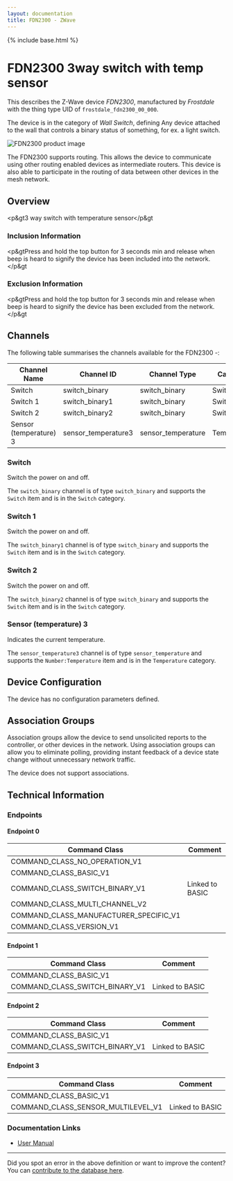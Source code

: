 ```yaml
---
layout: documentation
title: FDN2300 - ZWave
---
```


{% include base.html %}

# FDN2300 3way switch with temp sensor
This describes the Z-Wave device *FDN2300*, manufactured by *Frostdale* with the thing type UID of ```frostdale_fdn2300_00_000```.

The device is in the category of *Wall Switch*, defining Any device attached to the wall that controls a binary status of something, for ex. a light switch.

![FDN2300 product image](https://opensmarthouse.org/zwavedatabase/1090/image/)


The FDN2300 supports routing. This allows the device to communicate using other routing enabled devices as intermediate routers.  This device is also able to participate in the routing of data between other devices in the mesh network.

## Overview

<p&gt3 way switch with temperature sensor</p&gt

### Inclusion Information

<p&gtPress and hold the top button for 3 seconds min and release when beep is heard to signify the device has been included into the network.</p&gt

### Exclusion Information

<p&gtPress and hold the top button for 3 seconds min and release when beep is heard to signify the device has been excluded from the network.</p&gt

## Channels

The following table summarises the channels available for the FDN2300 -:

| Channel Name | Channel ID | Channel Type | Category | Item Type |
|--------------|------------|--------------|----------|-----------|
| Switch | switch_binary | switch_binary | Switch | Switch | 
| Switch 1 | switch_binary1 | switch_binary | Switch | Switch | 
| Switch 2 | switch_binary2 | switch_binary | Switch | Switch | 
| Sensor (temperature) 3 | sensor_temperature3 | sensor_temperature | Temperature | Number:Temperature | 

### Switch
Switch the power on and off.

The ```switch_binary``` channel is of type ```switch_binary``` and supports the ```Switch``` item and is in the ```Switch``` category.

### Switch 1
Switch the power on and off.

The ```switch_binary1``` channel is of type ```switch_binary``` and supports the ```Switch``` item and is in the ```Switch``` category.

### Switch 2
Switch the power on and off.

The ```switch_binary2``` channel is of type ```switch_binary``` and supports the ```Switch``` item and is in the ```Switch``` category.

### Sensor (temperature) 3
Indicates the current temperature.

The ```sensor_temperature3``` channel is of type ```sensor_temperature``` and supports the ```Number:Temperature``` item and is in the ```Temperature``` category.



## Device Configuration

The device has no configuration parameters defined.

## Association Groups

Association groups allow the device to send unsolicited reports to the controller, or other devices in the network. Using association groups can allow you to eliminate polling, providing instant feedback of a device state change without unnecessary network traffic.

The device does not support associations.
## Technical Information

### Endpoints

#### Endpoint 0

| Command Class | Comment |
|---------------|---------|
| COMMAND_CLASS_NO_OPERATION_V1| |
| COMMAND_CLASS_BASIC_V1| |
| COMMAND_CLASS_SWITCH_BINARY_V1| Linked to BASIC|
| COMMAND_CLASS_MULTI_CHANNEL_V2| |
| COMMAND_CLASS_MANUFACTURER_SPECIFIC_V1| |
| COMMAND_CLASS_VERSION_V1| |
#### Endpoint 1

| Command Class | Comment |
|---------------|---------|
| COMMAND_CLASS_BASIC_V1| |
| COMMAND_CLASS_SWITCH_BINARY_V1| Linked to BASIC|
#### Endpoint 2

| Command Class | Comment |
|---------------|---------|
| COMMAND_CLASS_BASIC_V1| |
| COMMAND_CLASS_SWITCH_BINARY_V1| Linked to BASIC|
#### Endpoint 3

| Command Class | Comment |
|---------------|---------|
| COMMAND_CLASS_BASIC_V1| |
| COMMAND_CLASS_SENSOR_MULTILEVEL_V1| Linked to BASIC|

### Documentation Links

* [User Manual](https://opensmarthouse.org/zwavedatabase/1090/FDN2311-1542522.pdf)

---

Did you spot an error in the above definition or want to improve the content?
You can [contribute to the database here](https://opensmarthouse.org/zwavedatabase/1090).
